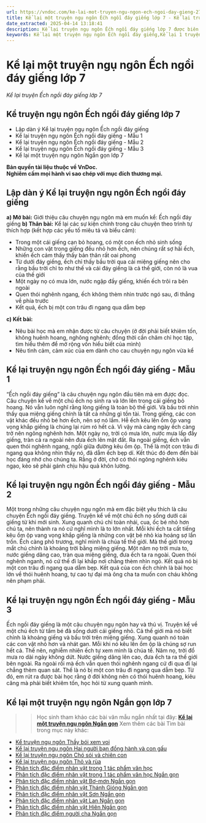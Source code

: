 ```yaml
---
url: https://vndoc.com/ke-lai-mot-truyen-ngu-ngon-ech-ngoi-day-gieng-277491
title: Kể lại một truyện ngụ ngôn Ếch ngồi đáy giếng lớp 7 - Kể lại truyện Ếch ngồi đáy giếng lớp 7 - VnDoc.com
date_extracted: 2025-04-14 13:18:41
description: Kể lại truyện ngụ ngôn Ếch ngồi đáy giếng lớp 7 được biên soạn nhằm giúp các em HS đạt kết quả tốt trong quá trình làm bài tập và học tập môn Ngữ văn lớp 7.
keywords: Kể lại một truyện ngụ ngôn Ếch ngồi đáy giếng,Kể lại 1 truyện ngụ ngôn Ếch ngồi đáy giếng,Kể lại truyện ngụ ngôn Ếch ngồi đáy giếng,Kể truyện ngụ ngôn Ếch ngồi đáy giếng,Kể truyện Ếch ngồi đáy giếng lớp 7,Kể chuyện Ếch ngồi đáy giếng,Kể chuyện Ếch ngồi đáy giếng lớp 7,Kể truyện ngụ ngôn Ếch ngồi đáy giếng ngắn gọn,Kể lại một truyện ngụ ngôn ngắn,Kể lại một truyện ngụ ngôn lớp 7,Kể lại 1 truyện ngụ ngôn ngắn,Kể truyện ngụ ngôn,Kể truyện ngụ ngôn lớp 7
---
```


# Kể lại một truyện ngụ ngôn Ếch ngồi đáy giếng lớp 7
 _Kể lại truyện Ếch ngồi đáy giếng lớp 7_
## **Kể truyện ngụ ngôn Ếch ngồi đáy giếng lớp 7**
  * Lập dàn ý Kể lại truyện ngụ ngôn Ếch ngồi đáy giếng
  * Kể lại truyện ngụ ngôn Ếch ngồi đáy giếng - Mẫu 1
  * Kể lại truyện ngụ ngôn Ếch ngồi đáy giếng - Mẫu 2
  * Kể lại truyện ngụ ngôn Ếch ngồi đáy giếng - Mẫu 3
  * Kể lại một truyện ngụ ngôn Ngắn gọn lớp 7

**Bản quyền tài liệu thuộc về VnDoc.  
Nghiêm cấm mọi hành vi sao chép với mục đích thương mại.**
## **Lập dàn ý Kể lại truyện ngụ ngôn Ếch ngồi đáy giếng**
**a\) Mở bài:** Giới thiệu câu chuyện ngụ ngôn mà em muốn kể: Ếch ngồi đáy giếng
**b\) Thân bài:** Kể lại các sự kiện chính trong câu chuyện theo trình tự thích hợp \(kết hợp các yếu tố miêu tả và biểu cảm\):
  * Trong một cái giếng cạn bỏ hoang, có một con ếch nhỏ sinh sống
  * Những con vật trong giếng đều nhỏ hơn ếch, nên chúng rất sợ hãi ếch, khiến ếch cảm thấy thấy bản thân rất oai phong
  * Từ dưới đáy giếng, ếch chỉ thấy bầu trời qua cái miệng giếng nên cho rằng bầu trời chỉ to như thế và cái đáy giếng là cả thế giới, còn nó là vua của thế giới
  * Một ngày nọ có mưa lớn, nước ngập đầy giếng, khiến ếch trôi ra bên ngoài
  * Quen thói nghênh ngang, ếch không thèm nhìn trước ngó sau, đi thẳng về phía trước
  * Kết quả, ếch bị một con trâu đi ngang qua dẫm bẹp

**c\) Kết bài:**
  * Nêu bài học mà em nhận được từ câu chuyện \(ở đời phải biết khiêm tốn, không huênh hoang, nghông nghênh; đồng thời cần chăm chỉ học tập, tìm hiểu thêm để mở rộng vốn hiểu biết của mình\)
  * Nêu tình cảm, cảm xúc của em dành cho cau chuyện ngụ ngôn vừa kể

## **Kể lại truyện ngụ ngôn Ếch ngồi đáy giếng - Mẫu 1**
“Ếch ngồi đáy giếng” là câu chuyện ngụ ngôn đầu tiên mà em được đọc.
Câu chuyện kể về một chú ếch nọ sinh ra và lớn lên trong cái giếng bỏ hoang. Nó vẫn luôn nghĩ rằng lòng giếng là toàn bộ thế giới. Và bầu trời nhìn thấy qua miệng giếng chính là tất cả những gì tồn tài. Trong giếng, các con vật khác đều nhỏ bé hơn ếch, nên sợ nó lắm. Hễ ếch kêu lên ồm ộp vang vọng khắp giếng là chúng lại rúm ró hết cả. Vì vậy mà càng ngày ếch càng trở nên ngông nghênh hơn. Một ngày nọ, trời có mưa lớn, nước mưa lấp đầy giếng, tràn cả ra ngoài nên đưa ếch lên mặt đất. Ra ngoài giếng, ếch vẫn quen thói nghênh ngang, ngồi giữa đường kêu ồm ộp. Thế là một con trâu đi ngang qua không nhìn thấy nó, đã dẫm ếch bẹp dí.
Kết thúc đó đem đến bài học đáng nhớ cho chúng ta. Rằng ở đời, chớ có thói ngông nghênh kiêu ngạo, kẻo sẽ phải gánh chịu hậu quả khôn lường.
## **Kể lại truyện ngụ ngôn Ếch ngồi đáy giếng - Mẫu 2**
Một trong những câu chuyện ngụ ngôn mà em đặc biệt yêu thích là câu chuyện Ếch ngồi đáy giếng.
Truyện kể về một chú ếch nọ sống dưới cái giếng từ khi mới sinh. Xung quanh chú chỉ toàn nhái, cua, ốc bé nhỏ hơn chú ta, nên thành ra nó cứ nghĩ mình là to lớn nhất. Mỗi khi ếch ta cất tiếng kêu ồm ộp vang vọng khắp giếng là những con vật bé nhỏ kia hoảng sợ lẩn trốn. Ếch càng phô trương, nghĩ mình là chúa tể thế giới. Mà thế giới trong mắt chú chính là khoảng trời bằng miệng giếng.
Một năm nọ trời mưa to, nước giếng dâng cao, tràn qua miệng giếng, đưa ếch ta ra ngoài. Quen thói nghênh nganh, nó cứ thế đi lại khắp nơi chẳng thèm nhìn ngó. Kết quả nó bị một con trâu đi ngang qua dẫm bẹp.
Kết quả của con ếch chính là bài học lớn về thói huênh hoang, tự cao tự đại mà ông cha ta muốn con cháu không nên phạm phải.
## **Kể lại truyện ngụ ngôn Ếch ngồi đáy giếng - Mẫu 3**
Ếch ngồi đáy giếng là một câu chuyện ngụ ngôn hay và thú vị.
Truyện kể về một chú ếch từ tấm bé đã sống dưới cái giếng nhỏ. Cả thế giới mà nó biết chính là khoảng giếng và bầu trời trên miệng giếng. Xung quanh nó toàn các con vật nhỏ hơn và nhát gan. Mỗi khi nó kêu lên ồm ộp là chúng sợ run hết cả. Thế nên, nghiễm nhiên ếch tự xem mình là chúa tể.
Năm nọ, trời đổ mưa ro dài ngày không dứt. Nước giếng dâng lên cao, đưa ếch ta ra thế giới bên ngoài. Ra ngoài rồi mà ếch vẫn quen thói nghênh ngang cứ đi qua đi lại chẳng thèm quan sát. Thế là nó bị một con trâu đi ngang qua dẫm bẹp.
Từ đó, em rút ra được bài học rằng ở đời không nên có thói huênh hoang, kiêu căng mà phải biết khiêm tốn, học hỏi từ xung quanh mình.
## **Kể lại một truyện ngụ ngôn Ngắn gọn lớp 7**
>> Học sinh tham khảo các bài văn mẫu ngắn nhất tại đây: **[Kể lại một truyện ngụ ngôn Ngắn gọn](<https://vndoc.com/ke-lai-mot-truyen-ngu-ngon-ngan-gon-277489>)**
Xem thêm các bài Tìm bài trong mục này khác:
  * [Kể truyện ngụ ngôn Thầy bói xem voi](</ke-lai-mot-truyen-ngu-ngon-thay-boi-xem-voi-277493>)
  * [Kể lại truyện ngụ ngôn Hai người bạn đồng hành và con gấu](</ke-lai-mot-truyen-ngu-ngon-hai-nguoi-ban-dong-hanh-va-con-gau-277494>)
  * [Kể lại truyện ngụ ngôn Chó sói và chiên con](</ke-lai-mot-truyen-ngu-ngon-cho-soi-va-chien-con-277496>)
  * [Kể lại truyện ngụ ngôn Thỏ và rùa](</ke-lai-mot-truyen-ngu-ngon-tho-va-rua-277497>)
  * [Phân tích đặc điểm nhân vật trong 1 tác phẩm văn học](</viet-bai-van-phan-tich-dac-diem-nhan-vat-trong-mot-tac-pham-van-hoc-279252>)
  * [Phân tích đặc điểm nhân vật trong 1 tác phẩm văn học Ngắn gọn](</phan-tich-dac-diem-nhan-vat-trong-mot-tac-pham-van-hoc-ngan-gon-279253>)
  * [Phân tích đặc điểm nhân vật Bơ-mơn Ngắn gọn](</phan-tich-dac-diem-nhan-vat-bo-mon-trong-truyen-ngan-chiec-la-cuoi-cung-ngan-gon-279256>)
  * [Phân tích đặc điểm nhân vật Thánh Gióng Ngắn gọn](</phan-tich-dac-diem-nhan-vat-thanh-giong-ngan-gon-279257>)
  * [Phân tích đặc điểm nhân vật Sơn Ngắn gọn](</phan-tich-dac-diem-nhan-vat-son-trong-gio-lanh-dau-mua-ngan-gon-279260>)
  * [Phân tích đặc điểm nhân vật Lan Ngắn gọn](</phan-tich-dac-diem-nhan-vat-lan-trong-gio-lanh-dau-mua-ngan-gon-308230>)
  * [Phân tích đặc điểm nhân vật Hiên Ngắn gọn](</phan-tich-dac-diem-nhan-vat-hien-trong-gio-lanh-dau-mua-ngan-gon-308232>)
  * [Phân tích đặc điểm người cha Ngắn gọn](</phan-tich-dac-diem-nguoi-cha-trong-cau-chuyen-bo-dua-ngan-gon-308248>)

